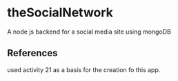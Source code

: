 # theSocialNetwork
A node js backend for a social media site using mongoDB

## References
used activity 21 as a basis for the creation fo this app.

